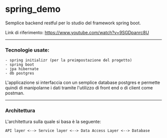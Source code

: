 # spring_demo
Semplice backend restful per lo studio del framework spring boot.

Link di riferimento:
https://www.youtube.com/watch?v=9SGDpanrc8U

---

### Tecnologie usate:
```
- spring initializr (per la preimpostazione del progetto)
- spring boot
- jpa hibernate
- db postgres
```

L'applicazione si interfaccia con un semplice database postgres e permette quindi di manipolarne i dati tramite l'utilizzo di front end o di client come postman.

---

### Architettura
L'architettura sulla quale si basa è la seguente:
```
API layer <--> Service layer <--> Data Access Layer <--> Database
```
